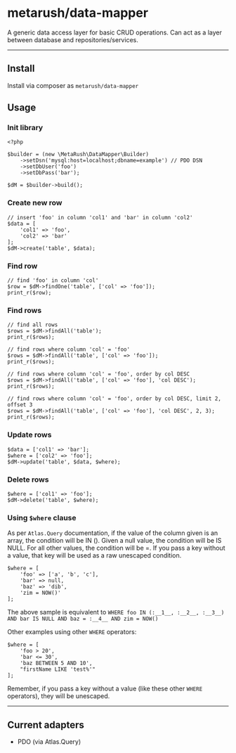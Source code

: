 # metarush/data-mapper

A generic data access layer for basic CRUD operations.
Can act as a layer between database and repositories/services.

---

## Install

Install via composer as `metarush/data-mapper`

## Usage

### Init library

    <?php

    $builder = (new \MetaRush\DataMapper\Builder)
        ->setDsn('mysql:host=localhost;dbname=example') // PDO DSN
        ->setDbUser('foo')
        ->setDbPass('bar');

    $dM = $builder->build();

### Create new row

    // insert 'foo' in column 'col1' and 'bar' in column 'col2'
    $data = [
        'col1' => 'foo',
        'col2' => 'bar'
    ];
    $dM->create('table', $data);

### Find row

    // find 'foo' in column 'col'
    $row = $dM->findOne('table', ['col' => 'foo']);
    print_r($row);

### Find rows

    // find all rows
    $rows = $dM->findAll('table');
    print_r($rows);

    // find rows where column 'col' = 'foo'
    $rows = $dM->findAll('table', ['col' => 'foo']);
    print_r($rows);

    // find rows where column 'col' = 'foo', order by col DESC
    $rows = $dM->findAll('table', ['col' => 'foo'], 'col DESC');
    print_r($rows);

    // find rows where column 'col' = 'foo', order by col DESC, limit 2, offset 3
    $rows = $dM->findAll('table', ['col' => 'foo'], 'col DESC', 2, 3);
    print_r($rows);

### Update rows

    $data = ['col1' => 'bar'];
    $where = ['col2' => 'foo'];
    $dM->update('table', $data, $where);

### Delete rows

    $where = ['col1' => 'foo'];
    $dM->delete('table', $where);

### Using `$where` clause

As per `Atlas.Query` documentation, if the value of the column given is an array, the condition will be IN (). Given a null value, the condition will be IS NULL. For all other values, the condition will be =. If you pass a key without a value, that key will be used as a raw unescaped condition.

    $where = [
        'foo' => ['a', 'b', 'c'],
        'bar' => null,
        'baz' => 'dib',
        'zim = NOW()'
    ];

The above sample is equivalent to
`WHERE foo IN (:__1__, :__2__, :__3__) AND bar IS NULL AND baz = :__4__ AND zim = NOW()`

Other examples using other `WHERE` operators:

    $where = [
        'foo > 20',
        'bar <= 30',
        'baz BETWEEN 5 AND 10',
        "firstName LIKE 'test%'"
    ];

Remember, if you pass a key without a value (like these other `WHERE` operators), they will be unescaped.

---

## Current adapters

- PDO (via Atlas.Query)